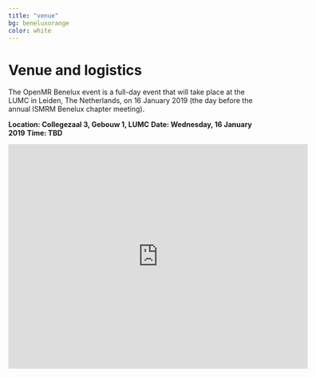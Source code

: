 ```yaml
---
title: "venue"
bg: beneluxorange
color: white
---
```


# Venue and logistics

The OpenMR Benelux event is a full-day event that will take place at the LUMC in Leiden, The Netherlands, on 16 January 2019 (the day before the annual ISMRM Benelux chapter meeting).

**Location: Collegezaal 3, Gebouw 1, LUMC**
**Date: Wednesday, 16 January 2019**
**Time: TBD**

<iframe src="https://www.google.com/maps/embed?pb=!1m18!1m12!1m3!1d2447.1641126364866!2d4.475284915337028!3d52.16770957974905!2m3!1f0!2f0!3f0!3m2!1i1024!2i768!4f13.1!3m3!1m2!1s0x47c5c6e7cd9a25ef%3A0xdddde68f72002eea!2sLeiden+University+Medical+Center+(LUMC)!5e0!3m2!1sen!2snl!4v1540490658243" width="600" height="450" frameborder="0" style="border:0" allowfullscreen></iframe>


